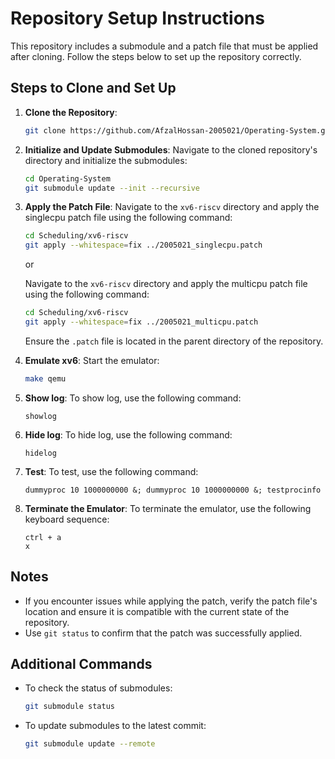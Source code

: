 # Repository Setup Instructions

This repository includes a submodule and a patch file that must be applied after cloning. Follow the steps below to set up the repository correctly.

## Steps to Clone and Set Up

1. **Clone the Repository**:
   ```bash
   git clone https://github.com/AfzalHossan-2005021/Operating-System.git
   ```

2. **Initialize and Update Submodules**:
   Navigate to the cloned repository's directory and initialize the submodules:
   ```bash
   cd Operating-System
   git submodule update --init --recursive
   ```

3. **Apply the Patch File**:
   Navigate to the `xv6-riscv` directory and apply the singlecpu patch file using the following command:
   ```bash
   cd Scheduling/xv6-riscv
   git apply --whitespace=fix ../2005021_singlecpu.patch
   ```

   or

   Navigate to the `xv6-riscv` directory and apply the multicpu patch file using the following command:
   ```bash
   cd Scheduling/xv6-riscv
   git apply --whitespace=fix ../2005021_multicpu.patch
   ```

   Ensure the `.patch` file is located in the parent directory of the repository.

4. **Emulate xv6**:
   Start the emulator:
   ```bash
   make qemu
   ```

5. **Show log**:
   To show log, use the following command:
   ```
   showlog
   ```

6. **Hide log**:
   To hide log, use the following command:
   ```
   hidelog
   ```

7. **Test**:
   To test, use the following command:
   ```
   dummyproc 10 1000000000 &; dummyproc 10 1000000000 &; testprocinfo
   ```

8. **Terminate the Emulator**:
   To terminate the emulator, use the following keyboard sequence:
   ```
   ctrl + a
   x
   ```

## Notes

- If you encounter issues while applying the patch, verify the patch file's location and ensure it is compatible with the current state of the repository.
- Use `git status` to confirm that the patch was successfully applied.

## Additional Commands

- To check the status of submodules:
  ```bash
  git submodule status
  ```
- To update submodules to the latest commit:
  ```bash
  git submodule update --remote
  ```
